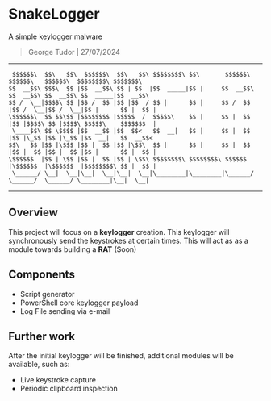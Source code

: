 # SnakeLogger
A simple keylogger malware
> George Tudor | 27/07/2024

---
```
 $$$$$$\  $$\   $$\  $$$$$$\  $$\   $$\ $$$$$$$$\ $$\       $$$$$$\   $$$$$$\   $$$$$$\  $$$$$$$$\ $$$$$$$\  
$$  __$$\ $$$\  $$ |$$  __$$\ $$ | $$  |$$  _____|$$ |     $$  __$$\ $$  __$$\ $$  __$$\ $$  _____|$$  __$$\ 
$$ /  \__|$$$$\ $$ |$$ /  $$ |$$ |$$  / $$ |      $$ |     $$ /  $$ |$$ /  \__|$$ /  \__|$$ |      $$ |  $$ |
\$$$$$$\  $$ $$\$$ |$$$$$$$$ |$$$$$  /  $$$$$\    $$ |     $$ |  $$ |$$ |$$$$\ $$ |$$$$\ $$$$$\    $$$$$$$  |
 \____$$\ $$ \$$$$ |$$  __$$ |$$  $$<   $$  __|   $$ |     $$ |  $$ |$$ |\_$$ |$$ |\_$$ |$$  __|   $$  __$$< 
$$\   $$ |$$ |\$$$ |$$ |  $$ |$$ |\$$\  $$ |      $$ |     $$ |  $$ |$$ |  $$ |$$ |  $$ |$$ |      $$ |  $$ |
\$$$$$$  |$$ | \$$ |$$ |  $$ |$$ | \$$\ $$$$$$$$\ $$$$$$$$\ $$$$$$  |\$$$$$$  |\$$$$$$  |$$$$$$$$\ $$ |  $$ |
 \______/ \__|  \__|\__|  \__|\__|  \__|\________|\________|\______/  \______/  \______/ \________|\__|  \__|
```                                                                                                                                                                                                                       
---
## Overview

This project will focus on a **keylogger** creation. This keylogger will synchronously send the keystrokes at certain times. This will act as as a module towards building a **RAT** (Soon) 

## Components

- Script generator
- PowerShell core keylogger payload
- Log File sending via e-mail

## Further work

After the initial keylogger will be finished, additional modules will be available, such as:
- Live keystroke capture
- Periodic clipboard inspection
